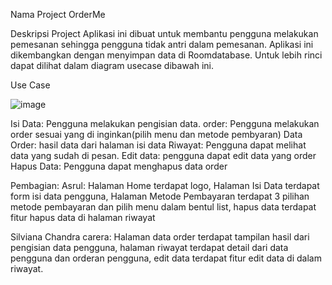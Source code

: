 Nama Project
OrderMe

Deskripsi Project
Aplikasi ini dibuat untuk membantu pengguna melakukan pemesanan sehingga pengguna tidak antri dalam pemesanan. Aplikasi ini dikembangkan dengan menyimpan data di Roomdatabase. Untuk lebih rinci dapat dilihat dalam diagram usecase dibawah ini.

Use Case

![image](https://github.com/Carera12/ProjectUAS_063_122/assets/114927603/04aae3ac-676a-490c-b27e-7697143b55cd)


Isi Data: Pengguna melakukan pengisian data.
order: Pengguna melakukan order sesuai yang di inginkan(pilih menu dan metode pembyaran)
Data Order: hasil data dari halaman isi data
Riwayat: Pengguna dapat melihat data yang sudah di pesan.
Edit data: pengguna dapat edit data yang order
Hapus Data: Pengguna dapat menghapus data order

Pembagian:
Asrul: Halaman Home terdapat logo, Halaman Isi Data terdapat form isi data pengguna, Halaman Metode Pembayaran terdapat 3 pilihan metode pembayaran dan pilih menu dalam bentul list, hapus data terdapat fitur hapus data di halaman riwayat

Silviana Chandra carera: Halaman data order terdapat tampilan hasil dari pengisian data pengguna, halaman riwayat terdapat detail dari data pengguna dan orderan pengguna, edit data terdapat fitur edit data di dalam riwayat.
